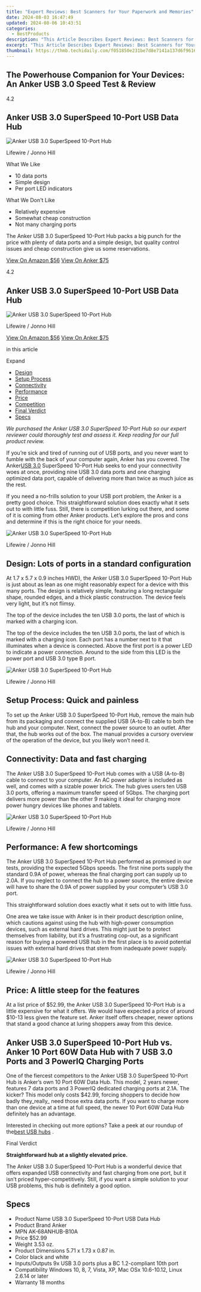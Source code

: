 ```yaml
---
title: "Expert Reviews: Best Scanners for Your Paperwork and Memories"
date: 2024-08-03 16:47:49
updated: 2024-08-06 10:43:51
categories:
  - BestProducts
description: "This Article Describes Expert Reviews: Best Scanners for Your Paperwork and Memories"
excerpt: "This Article Describes Expert Reviews: Best Scanners for Your Paperwork and Memories"
thumbnail: https://thmb.techidaily.com/f051850e231be7d8e7141a137d6f961668fd1698700240c7348f6738ce5b4e95.jpg
---
```


## The Powerhouse Companion for Your Devices: An Anker USB 3.0 Speed Test & Review

4.2

## Anker USB 3.0 SuperSpeed 10-Port USB Data Hub

![Anker USB 3.0 SuperSpeed 10-Port Hub](https://www.lifewire.com/thmb/xWT9vtGHKtgfNtDh5brQ807gNrI=/1000x1000/filters:no_upscale():max_bytes(150000):strip_icc():format(webp)/Anker_UsbHubs_4LW4142295_HeroSquare-4e0d4d2c9d45472d9dd2c8f06caed680.jpg)

 Lifewire / Jonno Hill

 What We Like

* 10 data ports
* Simple design
* Per port LED indicators

 What We Don't Like

* Relatively expensive
* Somewhat cheap construction
* Not many charging ports

 The Anker USB 3.0 SuperSpeed 10-Port Hub packs a big punch for the price with plenty of data ports and a simple design, but quality control issues and cheap construction give us some reservations.

[View On Amazon $56](https://www.amazon.com/dp/B005NGQWL2/?tag=lifewire-onsite-prod-20&ascsubtag=4780179%7Cnd1c36150aa95454f9ca28a4a76894b8a11%7CB005NGQWL2) [View On Anker $75](https://us.anker.com/products/o7510)

4.2

## Anker USB 3.0 SuperSpeed 10-Port USB Data Hub

![Anker USB 3.0 SuperSpeed 10-Port Hub](https://www.lifewire.com/thmb/pBJOSnO1n_b2MqS-1_5tELF2Z3M=/450x450/filters:no_upscale():max_bytes(150000):strip_icc():format(webp)/Anker_UsbHubs_4LW4142295_HeroSquare-4e0d4d2c9d45472d9dd2c8f06caed680.jpg)

 Lifewire / Jonno Hill

[View On Amazon $56](https://www.amazon.com/dp/B005NGQWL2/?tag=lifewire-onsite-prod-20&ascsubtag=4780179%7Cnd1c36150aa95454f9ca28a4a76894b8a11%7CB005NGQWL2) [View On Anker $75](https://us.anker.com/products/o7510)

 in this article

 Expand

* [Design](https://www.lifewire.com/#toc-design-lots-of-ports-in-a-standard-configuration)
* [Setup Process](https://www.lifewire.com/#toc-setup-process-quick-and-painless)
* [Connectivity](https://www.lifewire.com/#toc-connectivity-data-and-fast-charging)
* [Performance](https://www.lifewire.com/#toc-performance-a-few-shortcomings)
* [Price](https://www.lifewire.com/#toc-price-a-little-steep-for-the-features)
* [Competition](https://www.lifewire.com/#toc-anker-usb-30-superspeed-10-port-hub-vs-anker-10-port-60w-data-hub-with-7-usb-30-ports-and-3-poweriq-charging-ports)
* [Final Verdict](https://www.lifewire.com/#toc-final-verdict)
* [Specs](https://www.lifewire.com/#toc-full-spec)

 _We purchased the Anker USB 3.0 SuperSpeed 10-Port Hub so our expert reviewer could thoroughly test and assess it. Keep reading for our full product review._

 If you’re sick and tired of running out of USB ports, and you never want to fumble with the back of your computer again, Anker has you covered. The Anker[USB 3.0](https://www.lifewire.com/what-is-usb-3-0-2626038) SuperSpeed 10-Port Hub seeks to end your connectivity woes at once, providing nine USB 3.0 data ports and one charging optimized data port, capable of delivering more than twice as much juice as the rest.

 If you need a no-frills solution to your USB port problem, the Anker is a pretty good choice. This straightforward solution does exactly what it sets out to with little fuss. Still, there is competition lurking out there, and some of it is coming from other Anker products. Let’s explore the pros and cons and determine if this is the right choice for your needs.

![Anker USB 3.0 SuperSpeed 10-Port Hub](https://www.lifewire.com/thmb/kGkNOMrJekQ_xSVZJ4N4nLG1il0=/1500x0/filters:no_upscale():max_bytes(150000):strip_icc():format(webp)/Anker_UsbHubs_4LW4142295_02-dbb624f3c041432baecfa2701dbc933a.jpg)

 Lifewire / Jonno Hill

## **Design: Lots of ports in a standard configuration**

 At 1.7 x 5.7 x 0.9 inches HWD), the Anker USB 3.0 SuperSpeed 10-Port Hub is just about as lean as one might reasonably expect for a device with this many ports. The design is relatively simple, featuring a long rectangular shape, rounded edges, and a thick plastic construction. The device feels very light, but it’s not flimsy.

 The top of the device includes the ten USB 3.0 ports, the last of which is marked with a charging icon.

 The top of the device includes the ten USB 3.0 ports, the last of which is marked with a charging icon. Each port has a number next to it that illuminates when a device is connected. Above the first port is a power LED to indicate a power connection. Around to the side from this LED is the power port and USB 3.0 type B port.

![Anker USB 3.0 SuperSpeed 10-Port Hub](https://www.lifewire.com/thmb/tQ3zuDbd3YhyVxZS3iM0i5RcsOc=/1500x0/filters:no_upscale():max_bytes(150000):strip_icc():format(webp)/Anker_UsbHubs_4LW4142295_03-1167acd92ea14e1db605adf2154e0d60.jpg)

 Lifewire / Jonno Hill

## **Setup Process: Quick and painless**

 To set up the Anker USB 3.0 SuperSpeed 10-Port Hub, remove the main hub from its packaging and connect the supplied USB (A-to-B) cable to both the hub and your computer. Next, connect the power source to an outlet. After that, the hub works out of the box. The manual provides a cursory overview of the operation of the device, but you likely won’t need it.

## **Connectivity: Data and fast charging**

 The Anker USB 3.0 SuperSpeed 10-Port Hub comes with a USB (A-to-B) cable to connect to your computer. An AC power adapter is included as well, and comes with a sizable power brick. The hub gives users ten USB 3.0 ports, offering a maximum transfer speed of 5Gbps. The charging port delivers more power than the other 9 making it ideal for charging more power hungry devices like phones and tablets.

![Anker USB 3.0 SuperSpeed 10-Port Hub](https://www.lifewire.com/thmb/LqAWiFxZU1YqrVq2KbjQzkz6xMI=/1500x0/filters:no_upscale():max_bytes(150000):strip_icc():format(webp)/Anker_UsbHubs_4LW4142295_04-0c115139eb2842759c6a8ceb22719901.jpg)

 Lifewire / Jonno Hill

## **Performance: A few shortcomings**

 The Anker USB 3.0 SuperSpeed 10-Port Hub performed as promised in our tests, providing the expected 5Gbps speeds. The first nine ports supply the standard 0.9A of power, whereas the final charging port can supply up to 2.0A. If you neglect to connect the hub to a power source, the entire device will have to share the 0.9A of power supplied by your computer’s USB 3.0 port.

 This straightforward solution does exactly what it sets out to with little fuss.

 One area we take issue with Anker is in their product description online, which cautions against using the hub with high-power consumption devices, such as external hard drives. This might just be to protect themselves from liability, but it’s a frustrating cop-out, as a significant reason for buying a powered USB hub in the first place is to avoid potential issues with external hard drives that stem from inadequate power supply.

![Anker USB 3.0 SuperSpeed 10-Port Hub](https://www.lifewire.com/thmb/fKjtHR68Qc_w-DpUN_vILXXO77o=/1500x0/filters:no_upscale():max_bytes(150000):strip_icc():format(webp)/Anker_UsbHubs_4LW4142295_05-418b32eddbca47968b9a9043db285b2f.jpg)

 Lifewire / Jonno Hill

## **Price: A little steep for the features**

 At a list price of $52.99, the Anker USB 3.0 SuperSpeed 10-Port Hub is a little expensive for what it offers. We would have expected a price of around $10-13 less given the feature set. Anker itself offers cheaper, newer options that stand a good chance at luring shoppers away from this device.

## **Anker USB 3.0 SuperSpeed 10-Port Hub vs. Anker 10 Port 60W Data Hub with 7 USB 3.0 Ports and 3 PowerIQ Charging Ports**

 One of the fiercest competitors to the Anker USB 3.0 SuperSpeed 10-Port Hub is Anker’s own 10 Port 60W Data Hub. This model, 2 years newer, features 7 data ports and 3 PowerIQ dedicated charging ports at 2.1A. The kicker? This model only costs $42.99, forcing shoppers to decide how badly they_really_ need those extra data ports. If you want to charge more than one device at a time at full speed, the newer 10 Port 60W Data Hub definitely has an advantage.

 Interested in checking out more options? Take a peek at our roundup of the[best USB hubs](https://www.lifewire.com/best-usb-hubs-4142295) .

 Final Verdict

**Straightforward hub at a slightly elevated price.**

 The Anker USB 3.0 SuperSpeed 10-Port Hub is a wonderful device that offers expanded USB connectivity and fast charging from one port, but it isn’t priced hyper-competitively. Still, if you want a simple solution to your USB problems, this hub is definitely a good option.

## Specs

* Product Name  USB 3.0 SuperSpeed 10-Port USB Data Hub
* Product Brand  Anker
* MPN  AK-68ANHUB-B10A
* Price  $52.99
* Weight  3.53 oz.
* Product Dimensions  5.71 x 1.73 x 0.87 in.
* Color  black and white
* Inputs/Outputs  9x USB 3.0 ports plus a BC 1.2-compliant 10th port
* Compatibility  Windows 10, 8, 7, Vista, XP, Mac OSx 10.6-10.12, Linux 2.6.14 or later
* Warranty  18 months


<ins class="adsbygoogle"
     style="display:block"
     data-ad-format="autorelaxed"
     data-ad-client="ca-pub-7571918770474297"
     data-ad-slot="1223367746"></ins>



<ins class="adsbygoogle"
     style="display:block"
     data-ad-client="ca-pub-7571918770474297"
     data-ad-slot="8358498916"
     data-ad-format="auto"
     data-full-width-responsive="true"></ins>
